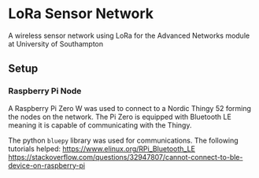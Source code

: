 # LoRa Sensor Network
A wireless sensor network using LoRa for the Advanced Networks module at University of Southampton

## Setup
### Raspberry Pi Node
A Raspberry Pi Zero W was used to connect to a Nordic Thingy 52 forming the nodes on the network. The Pi Zero is equipped with Bluetooth LE meaning it is capable of communicating with the Thingy.

The python `bluepy` library was used for communications. The following tutorials helped:
https://www.elinux.org/RPi_Bluetooth_LE
https://stackoverflow.com/questions/32947807/cannot-connect-to-ble-device-on-raspberry-pi
